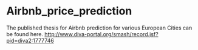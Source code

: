 # Airbnb_price_prediction
The published thesis for Airbnb prediction for various European Cities can be found here.
http://www.diva-portal.org/smash/record.jsf?pid=diva2:1777746
